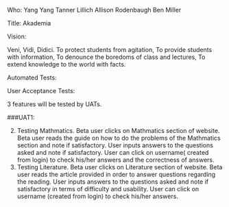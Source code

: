 Who: 
Yang Yang
Tanner Lillich
Allison Rodenbaugh
Ben Miller

Title: Akademia

Vision:

Veni, Vidi, Didici.
To protect students from agitation,
To provide students with information,
To denounce the boredoms of class and lectures,
To extend knowledge to the world with facts.

Automated Tests:

User Acceptance Tests:

3 features will be tested by UATs.

###UAT1: 

2. Testing Mathmatics. Beta user clicks on Mathmatics section of website. Beta user reads the guide on how to do the problems of the Mathmatics section and note if satisfactory. User inputs answers to the questions asked and note if satisfactory.  User can click on 
username( created from login) to check his/her answers and the correctness of answers.
3. Testing Literature. Beta user clicks on Literature section of website. Beta user reads the article provided in order to answer questions regarding the reading. User inputs answers to the questions asked and note if satisfactory in terms of difficulty and usability.  User can click on username (created from login) to check his/her answers.







	
